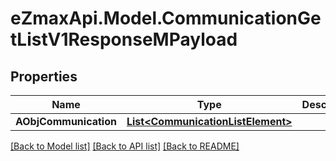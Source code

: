 
# eZmaxApi.Model.CommunicationGetListV1ResponseMPayload

## Properties

Name | Type | Description | Notes
------------ | ------------- | ------------- | -------------
**AObjCommunication** | [**List&lt;CommunicationListElement&gt;**](CommunicationListElement.md) |  | 

[[Back to Model list]](../README.md#documentation-for-models)
[[Back to API list]](../README.md#documentation-for-api-endpoints)
[[Back to README]](../README.md)


